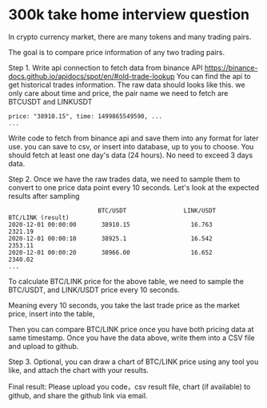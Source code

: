 # 300k take home interview question

In crypto currency market, there are many tokens and many trading pairs.

The goal is to compare price information of any two trading pairs.

Step 1.
Write api connection to fetch data from binance API https://binance-docs.github.io/apidocs/spot/en/#old-trade-lookup
You can find the api to get historical trades information.
The raw data should looks like this. we only care about time and price, the pair name we need to fetch are BTCUSDT and LINKUSDT
```
price: "38910.15", time: 1499865549590, ...
...
```

Write code to fetch from binance api and save them into any format for later use. you can save to csv, or insert into database, up to you to choose.
You should fetch at least one day's data (24 hours). No need to exceed 3 days data.


Step 2.
Once we have the raw trades data, we need to sample them to convert to one price data point every 10 seconds.
Let's look at the expected results after sampling

```
                         BTC/USDT                LINK/USDT              BTC/LINK (result)
2020-12-01 00:00:00       38910.15                 16.763                2321.19
2020-12-01 00:00:10       38925.1                  16.542                2353.11
2020-12-01 00:00:20       38966.00                 16.652                2340.02
...

```

To calculate BTC/LINK price for the above table, we need to sample the BTC/USDT, and LINK/USDT price every 10 seconds.

Meaning every 10 seconds, you take the last trade price as the market price, insert into the table,

Then you can compare BTC/LINK price once you have both pricing data at same timestamp.
Once you have the data above, write them into a CSV file and upload to github.

Step 3.
Optional, you can draw a chart of BTC/LINK price using any tool you like, and attach the chart with your results.

Final result:
Please upload you code，csv result file, chart (if available) to github, and share the github link via email.
